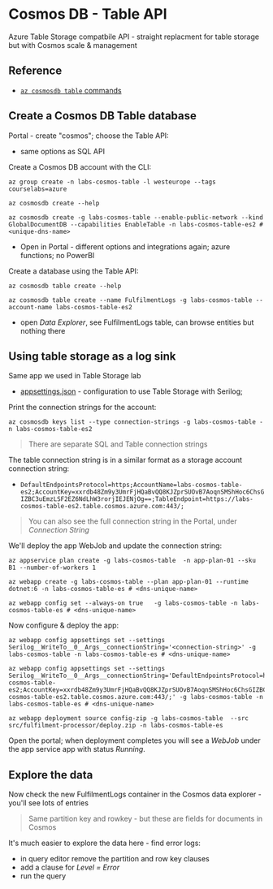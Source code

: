 # Cosmos DB - Table API

Azure Table Storage compatbile API - straight replacment for table storage but with Cosmos scale & management

## Reference

- [`az cosmosdb table` commands](https://docs.microsoft.com/en-us/cli/azure/cosmosdb/table?view=azure-cli-latest)


## Create a Cosmos DB Table database

Portal - create "cosmos"; choose the Table API:

- same options as SQL API

Create a Cosmos DB account with the CLI:

```
az group create -n labs-cosmos-table -l westeurope --tags courselabs=azure

az cosmosdb create --help

az cosmosdb create -g labs-cosmos-table --enable-public-network --kind GlobalDocumentDB --capabilities EnableTable -n labs-cosmos-table-es2 # <unique-dns-name>
```

- Open in Portal - different options and integrations again; azure functions; no PowerBI


Create a database using the Table API:

```
az cosmosdb table create --help

az cosmosdb table create --name FulfilmentLogs -g labs-cosmos-table --account-name labs-cosmos-table-es2
```

- open _Data Explorer_, see FulfilmentLogs table, can browse entities but nothing there


## Using table storage as a log sink

Same app we used in Table Storage lab

- [appsettings.json](/src/fulfilment-processor/appsettings.json) - configuration to use Table Storage with Serilog;

Print the connection strings for the account:

```
az cosmosdb keys list --type connection-strings -g labs-cosmos-table -n labs-cosmos-table-es2
```

> There are separate SQL and Table connection strings

The table connection string is in a similar format as a storage account connection string:

- `DefaultEndpointsProtocol=https;AccountName=labs-cosmos-table-es2;AccountKey=xxrdb48Zm9y3UmrFjHQaBvQQ8KJZprSUOvB7AoqnSMShHoc6ChsGIZBC3uEmzLSF2EZ6NdLhW3rorjIEJENjOg==;TableEndpoint=https://labs-cosmos-table-es2.table.cosmos.azure.com:443/;`

> You can also see the full connection string in the Portal, under _Connection String_

We'll deploy the app WebJob and update the connection string:

```
az appservice plan create -g labs-cosmos-table  -n app-plan-01 --sku B1 --number-of-workers 1

az webapp create -g labs-cosmos-table --plan app-plan-01 --runtime dotnet:6 -n labs-cosmos-table-es # <dns-unique-name>

az webapp config set --always-on true   -g labs-cosmos-table -n labs-cosmos-table-es # <dns-unique-name>
```

Now configure & deploy the app:

```
az webapp config appsettings set --settings Serilog__WriteTo__0__Args__connectionString='<connection-string>' -g labs-cosmos-table -n labs-cosmos-table-es # <dns-unique-name> 

az webapp config appsettings set --settings Serilog__WriteTo__0__Args__connectionString='DefaultEndpointsProtocol=https;AccountName=labs-cosmos-table-es2;AccountKey=xxrdb48Zm9y3UmrFjHQaBvQQ8KJZprSUOvB7AoqnSMShHoc6ChsGIZBC3uEmzLSF2EZ6NdLhW3rorjIEJENjOg==;TableEndpoint=https://labs-cosmos-table-es2.table.cosmos.azure.com:443/;' -g labs-cosmos-table -n labs-cosmos-table-es # <dns-unique-name>

az webapp deployment source config-zip -g labs-cosmos-table  --src src/fulfilment-processor/deploy.zip -n labs-cosmos-table-es
```

Open the portal; when deployment completes you will see a _WebJob_ under the app service app with status _Running_.

## Explore the data

Now check the new FulfilmentLogs container in the Cosmos data explorer - you'll see lots of entries

> Same partition key and rowkey - but these are fields for documents in Cosmos

It's much easier to explore the data here - find error logs:

- in query editor remove the partition and row key clauses
- add a clause for _Level = Error_
- run the query